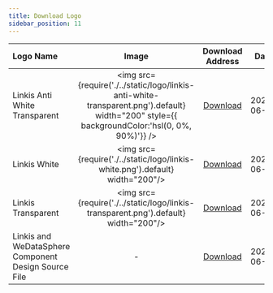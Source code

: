 ```yaml
---
title: Download Logo
sidebar_position: 11
---
```


|  Logo Name |Image|  Download Address | Date|
|:------------|:----:|:----:|:----:|
|Linkis Anti White Transparent| <img src={require('./../static/logo/linkis-anti-white-transparent.png').default} width="200" style={{ backgroundColor:'hsl(0, 0%, 90%)'}} />|[Download](../static/logo/linkis-anti-white-transparent.png)|2022-06-01|
|Linkis White |<img src={require('./../static/logo/linkis-white.png').default} width="200"/> | [Download](../static/logo/linkis-white.png)|2022-06-01|
|Linkis Transparent| <img src={require('./../static/logo/linkis-transparent.png').default} width="200"/>|[Download](../static/logo/linkis-transparent.png)|2022-06-01|
|Linkis and WeDataSphere Component Design Source File |- |[Download](../static/logo/linkis-and-WeDataSphere-component.ai)|2022-06-01|
